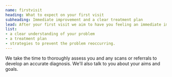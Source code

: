 ```yaml
---
name: firstvisit
heading: What to expect on your first visit
subheading: Immediate improvement and a clear treatment plan
lead: After your first visit we aim to have you feeling an immediate improvement and provide you with
list:
- a clear understanding of your problem
- a treatment plan
- strategies to prevent the problem reoccurring.
---
```

We take the time to thoroughly assess you and any scans or referrals to develop an accurate diagnosis. We'll also talk to you about your aims and goals.

